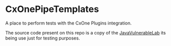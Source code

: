 # CxOnePipeTemplates
A place to perform tests with the CxOne Plugins integration.

The source code present on this repo is a copy of the [JavaVulnerableLab](https://github.com/CSPF-Founder/JavaVulnerableLab) its being use just for testing purposes.






